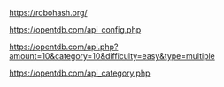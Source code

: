 https://robohash.org/

https://opentdb.com/api_config.php


https://opentdb.com/api.php?amount=10&category=10&difficulty=easy&type=multiple

https://opentdb.com/api_category.php

